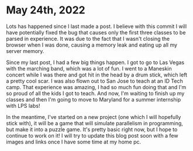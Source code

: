 # May 24th, 2022

Lots has happened since I last made a post. I believe with this commit I will have potentially fixed
the bug that causes only the first three classes to be parsed in experience. It was due to the fact
that I wasn't closing the browser when I was done, causing a memory leak and eating up all my server
memory. 

Since my last post, I had a few big things happen. I got to go to Las Vegas with the marching band, which
was a lot of fun. I went to a Maneskin concert while I was there and got hit in the head by a drum stick,
which left a pretty cool scar. I was also flown out to San Jose to teach at an ID Tech camp. That experience
was amazing, I had so much fun doing that and I'm so proud of all the kids I got to teach. And now, I'm waiting
to finish up my classes and then I'm going to move to Maryland for a summer internship with LPS labs!

In the meantime, I've started on a new project (one which I will hopefully stick with), it will be a game that will
simulate parallelism in programming, but make it into a puzzle game. It's pretty basic right now, but I hope to
continue to work on it! I will try to update this blog post soon with a few images and links once I have some time
at my home pc.
